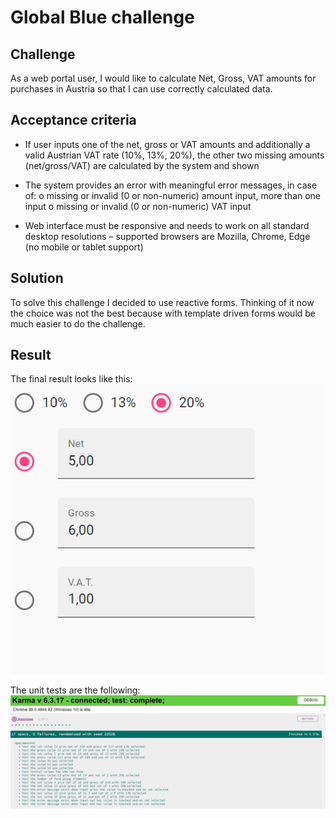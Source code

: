 # Global Blue challenge

## Challenge 
As a web portal user, I would like to calculate Net, Gross, VAT amounts for purchases in Austria so that I can use correctly calculated data.

## Acceptance criteria

- If user inputs one of the net, gross or VAT amounts and additionally a valid Austrian
VAT rate (10%, 13%, 20%), the other two missing amounts (net/gross/VAT) are
calculated by the system and shown

- The system provides an error with meaningful error messages, in case of:
o missing or invalid (0 or non-numeric) amount input, more than one input
o missing or invalid (0 or non-numeric) VAT input

- Web interface must be responsive and needs to work on all standard desktop
resolutions – supported browsers are Mozilla, Chrome, Edge (no mobile or tablet
support)
## Solution

To solve this challenge I decided to use reactive forms. Thinking of it now the choice was not the best because with template driven forms would be much easier to do the challenge.

## Result

The final result looks like this:
![result](./src/assets/result.png)

The unit tests are the following:
![tests](./src/assets/tests.png)
